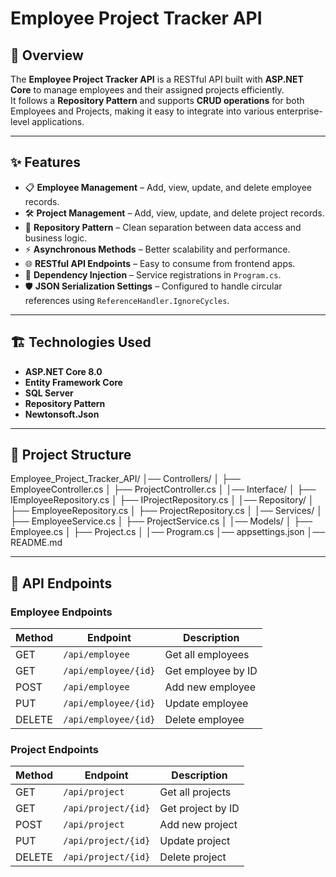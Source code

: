 # Employee Project Tracker API

## 📌 Overview
The **Employee Project Tracker API** is a RESTful API built with **ASP.NET Core** to manage employees and their assigned projects efficiently.  
It follows a **Repository Pattern** and supports **CRUD operations** for both Employees and Projects, making it easy to integrate into various enterprise-level applications.

---

## ✨ Features
- 📋 **Employee Management** – Add, view, update, and delete employee records.
- 🛠 **Project Management** – Add, view, update, and delete project records.
- 🔗 **Repository Pattern** – Clean separation between data access and business logic.
- ⚡ **Asynchronous Methods** – Better scalability and performance.
- 🌐 **RESTful API Endpoints** – Easy to consume from frontend apps.
- 🧩 **Dependency Injection** – Service registrations in `Program.cs`.
- 🛡 **JSON Serialization Settings** – Configured to handle circular references using `ReferenceHandler.IgnoreCycles`.

---

## 🏗 Technologies Used
- **ASP.NET Core 8.0**
- **Entity Framework Core**
- **SQL Server**
- **Repository Pattern**
- **Newtonsoft.Json**

---

## 📂 Project Structure
Employee_Project_Tracker_API/
│── Controllers/
│ ├── EmployeeController.cs
│ ├── ProjectController.cs
│
│── Interface/
│ ├── IEmployeeRepository.cs
│ ├── IProjectRepository.cs
│
│── Repository/
│ ├── EmployeeRepository.cs
│ ├── ProjectRepository.cs
│
│── Services/
│ ├── EmployeeService.cs
│ ├── ProjectService.cs
│
│── Models/
│ ├── Employee.cs
│ ├── Project.cs
│
│── Program.cs
│── appsettings.json
│── README.md


---

## 🔌 API Endpoints

### Employee Endpoints
| Method | Endpoint                  | Description              |
|--------|---------------------------|--------------------------|
| GET    | `/api/employee`           | Get all employees        |
| GET    | `/api/employee/{id}`      | Get employee by ID       |
| POST   | `/api/employee`           | Add new employee         |
| PUT    | `/api/employee/{id}`      | Update employee          |
| DELETE | `/api/employee/{id}`      | Delete employee          |

### Project Endpoints
| Method | Endpoint                  | Description              |
|--------|---------------------------|--------------------------|
| GET    | `/api/project`            | Get all projects         |
| GET    | `/api/project/{id}`       | Get project by ID        |
| POST   | `/api/project`            | Add new project          |
| PUT    | `/api/project/{id}`       | Update project           |
| DELETE | `/api/project/{id}`       | Delete project           |


